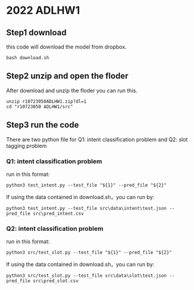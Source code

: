 # 2022 ADLHW1

## Step1 download
this code will download the model from dropbox.
```
bash download.sh
```

## Step2 unzip and open the floder
After download and unzip the floder you can run this.
```
unzip r10723050ADLHW1.zip?dl=1
cd "r10723050 ADLHW1/src"
```
## Step3 run the code
There are two python file for Q1: intent classification problem  and Q2: slot tagging problem
### Q1: intent classification problem
run in this format:
```
python3 test_intent.py --test_file "${1}" --pred_file "${2}"
```
If using the data contained in download.sh，you can run by: 
```
python3 test_intent.py --test_file src\data\intent\test.json --pred_file src\pred_intent.csv 
```




### Q2: intent classification problem
run in this format:
```
python3 src/test_slot.py --test_file "${1}" --pred_file "${2}"
```
If using the data contained in download.sh，you can run by: 
```
python3 src/test_slot.py --test_file src\data\slot\test.json --pred_file src\pred_slot.csv 
```

